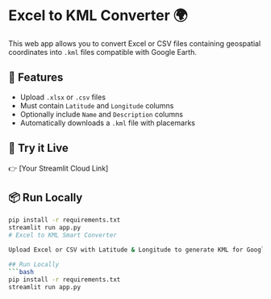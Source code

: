 # Excel to KML Converter 🌍

This web app allows you to convert Excel or CSV files containing geospatial coordinates into `.kml` files compatible with Google Earth.

## 🔧 Features
- Upload `.xlsx` or `.csv` files
- Must contain `Latitude` and `Longitude` columns
- Optionally include `Name` and `Description` columns
- Automatically downloads a `.kml` file with placemarks

## 🚀 Try it Live
👉 [Your Streamlit Cloud Link]

## 📦 Run Locally

```bash
pip install -r requirements.txt
streamlit run app.py
# Excel to KML Smart Converter

Upload Excel or CSV with Latitude & Longitude to generate KML for Google Earth.

## Run Locally
```bash
pip install -r requirements.txt
streamlit run app.py

